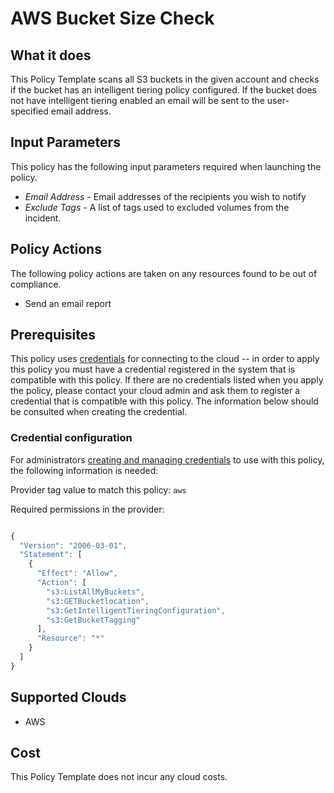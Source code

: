 # AWS Bucket Size Check

## What it does

This Policy Template scans all S3 buckets in the given account and checks if the bucket has an intelligent tiering policy configured. If the bucket does not have intelligent tiering enabled an email will be sent to the user-specified email address.

## Input Parameters

This policy has the following input parameters required when launching the policy.

- *Email Address* - Email addresses of the recipients you wish to notify
- *Exclude Tags* - A list of tags used to excluded volumes from the incident.

## Policy Actions

The following policy actions are taken on any resources found to be out of compliance.

- Send an email report

## Prerequisites

This policy uses [credentials](https://docs.rightscale.com/policies/users/guides/credential_management.html) for connecting to the cloud -- in order to apply this policy you must have a credential registered in the system that is compatible with this policy. If there are no credentials listed when you apply the policy, please contact your cloud admin and ask them to register a credential that is compatible with this policy. The information below should be consulted when creating the credential.

### Credential configuration

For administrators [creating and managing credentials](https://docs.rightscale.com/policies/users/guides/credential_management.html) to use with this policy, the following information is needed:

Provider tag value to match this policy: `aws`

Required permissions in the provider:

```javascript

{
  "Version": "2006-03-01",
  "Statement": [
    {
      "Effect": "Allow",
      "Action": [
        "s3:ListAllMyBuckets",
        "s3:GETBucketlocation",
        "s3:GetIntelligentTieringConfiguration",
        "s3:GetBucketTagging"
      ],
      "Resource": "*"
    }
  ]
}
```

## Supported Clouds

- AWS

## Cost

This Policy Template does not incur any cloud costs.
